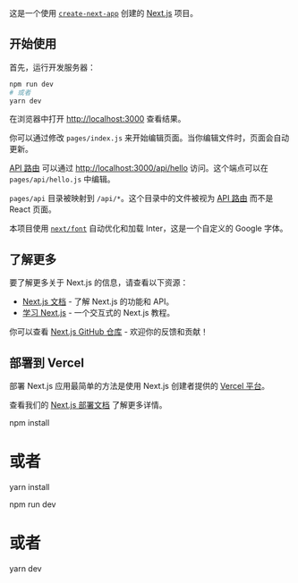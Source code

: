 这是一个使用 [`create-next-app`](https://github.com/vercel/next.js/tree/canary/packages/create-next-app) 创建的 [Next.js](https://nextjs.org/) 项目。

## 开始使用

首先，运行开发服务器：

```bash
npm run dev
# 或者
yarn dev
```

在浏览器中打开 [http://localhost:3000](http://localhost:3000) 查看结果。

你可以通过修改 `pages/index.js` 来开始编辑页面。当你编辑文件时，页面会自动更新。

[API 路由](https://nextjs.org/docs/api-routes/introduction) 可以通过 [http://localhost:3000/api/hello](http://localhost:3000/api/hello) 访问。这个端点可以在 `pages/api/hello.js` 中编辑。

`pages/api` 目录被映射到 `/api/*`。这个目录中的文件被视为 [API 路由](https://nextjs.org/docs/api-routes/introduction) 而不是 React 页面。

本项目使用 [`next/font`](https://nextjs.org/docs/basic-features/font-optimization) 自动优化和加载 Inter，这是一个自定义的 Google 字体。

## 了解更多

要了解更多关于 Next.js 的信息，请查看以下资源：

- [Next.js 文档](https://nextjs.org/docs) - 了解 Next.js 的功能和 API。
- [学习 Next.js](https://nextjs.org/learn) - 一个交互式的 Next.js 教程。

你可以查看 [Next.js GitHub 仓库](https://github.com/vercel/next.js/) - 欢迎你的反馈和贡献！

## 部署到 Vercel

部署 Next.js 应用最简单的方法是使用 Next.js 创建者提供的 [Vercel 平台](https://vercel.com/new?utm_medium=default-template&filter=next.js&utm_source=create-next-app&utm_campaign=create-next-app-readme)。

查看我们的 [Next.js 部署文档](https://nextjs.org/docs/deployment) 了解更多详情。


npm install
# 或者
yarn install

npm run dev
# 或者
yarn dev